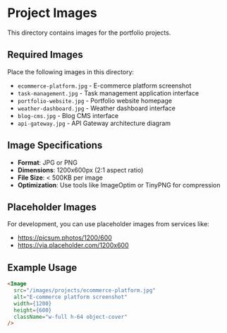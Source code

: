 # Project Images

This directory contains images for the portfolio projects.

## Required Images

Place the following images in this directory:

- `ecommerce-platform.jpg` - E-commerce platform screenshot
- `task-management.jpg` - Task management application interface
- `portfolio-website.jpg` - Portfolio website homepage
- `weather-dashboard.jpg` - Weather dashboard interface
- `blog-cms.jpg` - Blog CMS interface
- `api-gateway.jpg` - API Gateway architecture diagram

## Image Specifications

- **Format**: JPG or PNG
- **Dimensions**: 1200x600px (2:1 aspect ratio)
- **File Size**: < 500KB per image
- **Optimization**: Use tools like ImageOptim or TinyPNG for compression

## Placeholder Images

For development, you can use placeholder images from services like:
- https://picsum.photos/1200/600
- https://via.placeholder.com/1200x600

## Example Usage

```html
<Image
  src="/images/projects/ecommerce-platform.jpg"
  alt="E-commerce platform screenshot"
  width={1200}
  height={600}
  className="w-full h-64 object-cover"
/>
```


